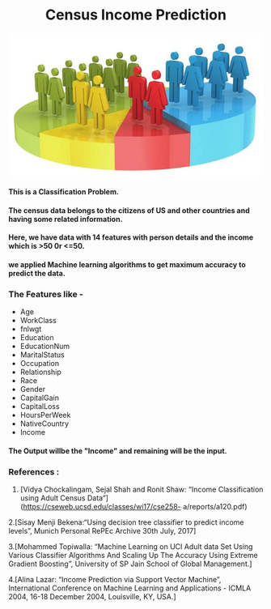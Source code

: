 # <div align="center"> Census Income Prediction </div>
<p align="center">
  <img src=census.jpg>
</p align>

#### This is a Classification Problem. 

#### The census data belongs to the citizens of US and other countries and having some related information.

#### Here, we have data with 14 features with person details and the income which is >50 0r <=50.

#### we applied Machine learning algorithms to get maximum accuracy to predict the data.

### The Features like -

- Age
- WorkClass
- fnlwgt
- Education
- EducationNum
- MaritalStatus
- Occupation
- Relationship
- Race
- Gender
- CapitalGain
- CapitalLoss
- HoursPerWeek
- NativeCountry 
- Income

#### The Output willbe the "Income" and remaining will be the input.

### References :

1. [Vidya Chockalingam, Sejal Shah and Ronit Shaw: “Income Classification
using Adult Census Data”](https://cseweb.ucsd.edu/classes/wi17/cse258-
a/reports/a120.pdf)

2.[Sisay Menji Bekena:“Using decision tree classifier to predict income
levels”, Munich Personal RePEc Archive 30th July, 2017]

3.[Mohammed Topiwalla: “Machine Learning on UCI Adult data Set Using
Various Classifier Algorithms And Scaling Up The Accuracy Using
Extreme Gradient Boosting”, University of SP Jain School of Global
Management.]

4.[Alina Lazar: “Income Prediction via Support Vector Machine”, International Conference on Machine Learning and Applications - ICMLA
2004, 16-18 December 2004, Louisville, KY, USA.]
